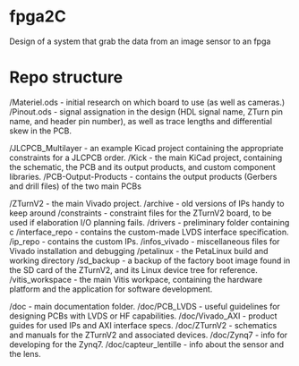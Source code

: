 # fpga2C

Design of a system that grab the data from an image sensor to an fpga

# Repo structure

/Materiel.ods - initial research on which board to use (as well as cameras.)
/Pinout.ods - signal assignation in the design (HDL signal name, ZTurn pin name, and header pin number), as well as trace lengths and differential skew in the PCB.

/JLCPCB_Multilayer - an example Kicad project containing the appropriate constraints for a JLCPCB order.
/Kick - the main KiCad project, containing the schematic, the PCB and its output products, and custom component libraries.
/PCB-Output-Products - contains the output products (Gerbers and drill files) of the two main PCBs

/ZTurnV2 - the main Vivado project.
/archive - old versions of IPs handy to keep around
/constraints - constraint files for the ZTurnV2 board, to be used if elaboration I/O planning fails.
/drivers - preliminary folder containing c
/interface_repo - contains the custom-made LVDS interface specification.
/ip_repo - contains the custom IPs.
/infos_vivado - miscellaneous files for Vivado installation and debugging
/petalinux - the PetaLinux build and working directory
/sd_backup - a backup of the factory boot image found in the SD card of the ZTurnV2, and its Linux device tree for reference.
/vitis_workspace - the main Vitis workpace, containing the hardware platform and the application for software development.

/doc - main documentation folder.
/doc/PCB_LVDS - useful guidelines for designing PCBs with LVDS or HF capabilities.
/doc/Vivado_AXI - product guides for used IPs and AXI interface specs.
/doc/ZTurnV2 - schematics and manuals for the ZTurnV2 and associated devices.
/doc/Zynq7 - info for developing for the Zynq7.
/doc/capteur_lentille - info about the sensor and the lens.